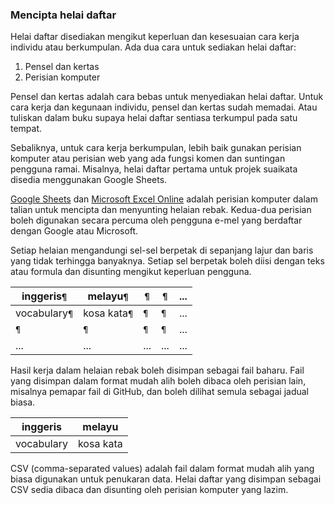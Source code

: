---
---

### Mencipta helai daftar

Helai daftar disediakan mengikut keperluan dan kesesuaian
cara kerja individu atau berkumpulan. Ada dua cara untuk
sediakan helai daftar:

1. Pensel dan kertas
2. Perisian komputer

Pensel dan kertas adalah cara bebas untuk menyediakan helai
daftar. Untuk cara kerja dan kegunaan individu, pensel dan
kertas sudah memadai. Atau tuliskan dalam buku supaya helai
daftar sentiasa terkumpul pada satu tempat.

Sebaliknya, untuk cara kerja berkumpulan, lebih baik gunakan
perisian komputer atau perisian web yang ada fungsi komen
dan suntingan pengguna ramai. Misalnya, helai daftar pertama
untuk projek suaikata disedia menggunakan Google Sheets.

[Google Sheets][a] dan [Microsoft Excel Online][b]
adalah perisian komputer dalam talian untuk mencipta dan
menyunting helaian rebak. Kedua-dua perisian boleh digunakan
secara percuma oleh pengguna e-mel yang berdaftar dengan
Google atau Microsoft.

Setiap helaian mengandungi sel-sel berpetak di sepanjang
lajur dan baris yang tidak terhingga banyaknya. Setiap sel
berpetak boleh diisi dengan teks atau formula dan disunting
mengikut keperluan pengguna.

| inggeris`¶`   | melayu`¶`    | `¶` | `¶` | ... |
| ------------- | ------------ | --- | --- | --- |
| vocabulary`¶` | kosa kata`¶` | `¶` | `¶` | ... |
| `¶`           | `¶`          | `¶` | `¶` | ... |
| ...           | ...          | ... | ... | ... |

Hasil kerja dalam helaian rebak boleh disimpan sebagai fail
baharu. Fail yang disimpan dalam format mudah alih boleh
dibaca oleh perisian lain, misalnya pemapar fail di GitHub,
dan boleh dilihat semula sebagai jadual biasa.

| inggeris   | melayu    |
| ---------- | --------- |
| vocabulary | kosa kata |

CSV (comma-separated values) adalah fail dalam format mudah
alih yang biasa digunakan untuk penukaran data. Helai daftar
yang disimpan sebagai CSV sedia dibaca dan disunting oleh
perisian komputer yang lazim.

  [a]: https://docs.google.com/spreadsheets/
  [b]: https://office.live.com/start/Excel.aspx
